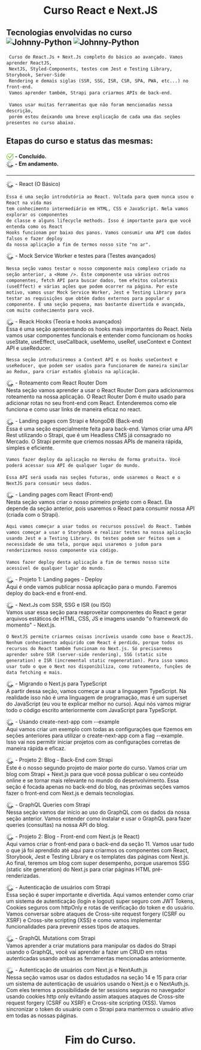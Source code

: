 <h1 align="center">
  Curso React  e Next.JS
</h1>
<h2>
  Tecnologias envolvidas no curso <br>
  <img align="center" alt="Johnny-Python" height="30" width="40"  src="https://cdn.jsdelivr.net/gh/devicons/devicon/icons/react/react-original.svg" />

  <img align="center" alt="Johnny-Python" height="30" width="40"  src="https://cdn.jsdelivr.net/gh/devicons/devicon/icons/nextjs/nextjs-original.svg" />
</h2>

```
 Curso de React.Js + Next.Js completo do básico ao avançado. Vamos aprender ReactJS, 
 NextJS, Styled-Components, testes com Jest e Testing Library, Storybook, Server-Side 
 Rendering e demais siglas (SSR, SSG, ISR, CSR, SPA, PWA, etc...) no front-end.
 Vamos aprender também, Strapi para criarmos APIs de back-end.

 Vamos usar muitas ferramentas que não foram mencionadas nessa descrição, 
 porém estou deixando uma breve explicação de cada uma das seções presentes no curso abaixo.
```

<h2>
  Etapas do curso e status das mesmas:
</h2>
<h4>
<img align="center" height="20" width="20" src="./src/assets/img/ok.png"> - Concluído. <br>
<img align="center" height="20" width="20" src="/src/assets/img/loading.gif"> - Em andamento.
</h4>

---------------------------------------------------------------------------------------------------------------------------------
<p>
    <img align="center" height="20" width="20" src="/src/assets/img/loading.gif"> - React (O Básico) <br>
</p>

```
Essa é uma seção introdutória ao React. Voltada para quem nunca usou o React na vida mas 
tem conhecimento intermediário em HTML, CSS e JavaScript. Nela vamos explorar os componentes 
de classe e alguns lifecycle methods. Isso é importante para que você entenda como os React 
Hooks funcionam por baixo dos panos. Vamos consumir uma API com dados falsos e fazer deploy 
da nossa aplicação a fim de termos nosso site "no ar".
```

<p>
    <img align="center" height="20" width="20" src="/src/assets/img/loading.gif"> - Mock Service Worker e testes para <Home /> (Testes avançados)<br>
</p>

````
Nessa seção vamos testar o nosso componente mais complexo criado na seção anterior, a <Home />. Este componente usa vários outros componentes, fetch API para buscar dados, tem efeitos colaterais (useEffect) e várias ações que podem ocorrer na página. Por este motivo, vamos usar Mock Service Worker, Jest e Testing Library para testar as requisições que obtém dados externos para popular o componente. É uma seção pequena, mas bastante divertida e avançada, com muito conhecimento para você.
````


<p>
    <img align="center" height="20" width="20" src="/src/assets/img/loading.gif"> - Reack Hooks (Teoria e hooks avançados) <br>
    Essa é uma seção apresentando os hooks mais importantes do React. Nela vamos usar componentes funcionais e entender como funcionam os hooks useState, useEffect, useCallback, useMemo, useRef, useContext e Context API e useReducer.

    Nessa seção introduziremos a Context API e os hooks useContext e useReducer, que podem ser usados para funcionarem de maneira similar ao Redux, para criar estados globais na aplicação.
</p>

<p>
    <img align="center" height="20" width="20" src="/src/assets/img/loading.gif"> - Roteamento com React Router Dom <br>
    Nesta seção vamos aprender a usar o React Router Dom para adicionarmos roteamento na nossa aplicação. O React Router Dom é muito usado para adicionar rotas no seu front-end com React. Entenderemos como ele funciona e como usar links de maneira eficaz no react.
</p>

<p>
    <img align="center" height="20" width="20" src="/src/assets/img/loading.gif"> - Landing pages com Strapi e MongoDB (Back-end) <br>
    Essa é uma seção especialmente feita para back-end. Vamos criar uma API Rest utilizando o Strapi, que é um Headless CMS já consagrado no Mercado. O Strapi permite que criemos nossas APIs de maneira rápida, simples e eficiente.

    Vamos fazer deploy da aplicação no Heroku de forma gratuita. Você poderá acessar sua API de qualquer lugar do mundo.

    Essa API será usada nas seções futuras, onde usaremos o React e o NextJS para consumir seus dados.
</p>

<p>
    <img align="center" height="20" width="20" src="/src/assets/img/loading.gif"> - Landing pages com React (Front-end) <br>
    Nesta seção vamos criar o nosso primeiro projeto com o React. Ela depende da seção anterior, pois usaremos o React para consumir nossa API (criada com o Strapi).

    Aqui vamos começar a usar todos os recursos possível do React. Também vamos começar a usar o Storybook e realizar testes na nossa aplicação usando Jest e a Testing Library. Os testes podem ser feitos sem a necessidade de uma tela, porque aqui usaremos o jsdom para renderizarmos nosso componente via código.

    Vamos fazer deploy desta aplicação a fim de termos nosso site acessível de qualquer lugar do mundo.
</p>

<p>
    <img align="center" height="20" width="20" src="/src/assets/img/loading.gif"> - Projeto 1: Landing pages - Deploy <br>
    Aqui é onde vamos publicar nossa aplicação para o mundo. Faremos deploy do back-end e front-end.
</p>

<p>
    <img align="center" height="20" width="20" src="/src/assets/img/loading.gif"> - Next.Js com SSR, SSG e ISR (ou ISG) <br>
    Vamos usar essa seção para reaproveitar componentes do React e gerar arquivos estáticos de HTML, CSS, JS e imagens usando "o framework do momento" - Next.js.

    O NextJS permite criarmos coisas incríveis usando como base o ReactJS. Nenhum conhecimento adquirido com React é perdido, porque todos os recursos do React também funcionam no Next.js. Só precisaremos aprender sobre SSR (server-side rendering), SSG (static site generation) e ISR (incremental static regeneration). Para isso vamos usar tudo o que o Next nos disponibiliza, como roteamento, funções de data fetching e mais.
</p>

<p>
    <img align="center" height="20" width="20" src="/src/assets/img/loading.gif"> - Migrando o Next.js para TypeScript <br>
    A partir dessa seção, vamos começar a usar a linguagem TypeScript. Na realidade isso não é uma linguagem de programação, mas é um superset do JavaScript (eu vou te explicar melhor no curso). Aqui nós vamos migrar todo o código escrito anteriormente com JavaScript para TypeScript.
</p>

<p>
    <img align="center" height="20" width="20" src="/src/assets/img/loading.gif"> - Usando create-next-app com --example <br>
    Aqui vamos criar um exemplo com todas as configurações que fizemos em seções anteriores para utilizar o create-next-app com a flag --example. Isso vai nos permitir iniciar projetos com as configurações corretas de maneira rápida e eficaz.
</p>

<p>
    <img align="center" height="20" width="20" src="/src/assets/img/loading.gif"> - Projeto 2: Blog - Back-End com Strapi <br>
    Este é o nosso segundo projeto de maior porte do curso. Vamos criar um blog com Strapi + Next.js para que você possa publicar o seu conteúdo online e se tornar mais relevante no mundo do desenvolvimento. Essa seção é focada apenas no back-end do blog, nas próximas seções vamos fazer o front-end com Next.js e demais tecnologias.
</p>

<p>
    <img align="center" height="20" width="20" src="/src/assets/img/loading.gif"> - GraphQL Queries com Strapi <br>
    Nessa seção vamos dar início ao uso do GraphQL com os dados da nossa seção anterior. Vamos entender como instalar e usar o GraphQL para fazer queries (consultas) na nossa API do blog.
</p>

<p>
    <img align="center" height="20" width="20" src="/src/assets/img/loading.gif"> - Projeto 2: Blog - Front-end com Next.js (e React) <br>
    Aqui vamos criar o front-end para o back-end da seção 11. Vamos usar tudo o que já foi aprendido até aqui para criarmos os componentes com React, Storybook, Jest e Testing Library e os templates das páginas com Next.js. Ao final, teremos um blog com super desempenho, porque usaremos SSG (static site generation) do Next.js para criar páginas HTML pré-renderizadas.
    
</p>

<p>
    <img align="center" height="20" width="20" src="/src/assets/img/loading.gif"> - Autenticação de usuários com Strapi <br>
    Essa seção é super importante e divertida. Aqui vamos entender como criar um sistema de autenticação (login e logout) super seguro com JWT Tokens, Cookies seguros com httpOnly e rotas de verificação do token e do usuário. Vamos conversar sobre  ataques de Cross-site request forgery (CSRF ou XSRF) e Cross-site scripting (XSS) e como vamos implementar funcionalidades para prevenir esses tipos de ataques.
</p>

<p>
    <img align="center" height="20" width="20" src="/src/assets/img/loading.gif"> - GraphQL Mutations com Strapi <br>
    Vamos aprender a criar mutations para manipular os dados do Strapi usando o GraphQL, você vai aprender a fazer um CRUD em rotas autenticadas usando ambas as ferramentas mencionadas anteriormente.
</p>

<p>
    <img align="center" height="20" width="20" src="/src/assets/img/loading.gif"> - Autenticação de usuários com Next.js e NextAuth.js <br>
    Nessa seção vamos usar os dados estudados na seção 14 e 15 para criar um sistema de autenticação de usuários usando o Next.js e o NextAuth.js. Com eles teremos a possibilidade de ter sessions seguras no navegador usando cookies http only evitando assim ataques ataques de Cross-site request forgery (CSRF ou XSRF) e Cross-site scripting (XSS). Vamos sincronizar o token do usuário com o Strapi para mantermos o usuário ativo em todas as nossas páginas.
</p>

<h1 align="center">
    Fim do Curso.
</h1>